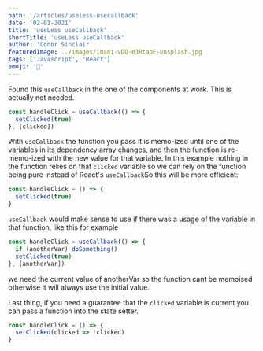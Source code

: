 ```yaml
---
path: '/articles/useless-usecallback'
date: '02-01-2021'
title: 'useLess useCallback'
shortTitle: 'useLess useCallback'
author: 'Conor Sinclair'
featuredImage: ../images/imani-vDQ-e3RtaoE-unsplash.jpg
tags: ['Javascript', 'React']
emoji: '🍳'
---
```


Found this `useCallback` in the one of the components at work. This is actually not needed.

```jsx
const handleClick = useCallback(() => {
  setClicked(true)
}, [clicked])
```

With `useCallback` the function you pass it is memo-ized until one of the variables in its dependency array changes, and then the function is re-memo-ized with the new value for that variable. In this example nothing in the function relies on that `clicked` variable so we can rely on the function being pure instead of React's `useCallback`So this will be more efficient:

```jsx
const handleClick = () => {
  setClicked(true)
}
```

`useCallback` would make sense to use if there was a usage of the variable in that function, like this for example

```jsx
const handleClick = useCallback(() => {
  if (anotherVar) doSomething()
  setClicked(true)
}, [anotherVar])
```

we need the current value of anotherVar so the function cant be memoised otherwise it will always use the initial value.

Last thing, if you need a guarantee that the `clicked` variable is current you can pass a function into the state setter.

```jsx
const handleClick = () => {
  setClicked(clicked => !clicked)
}
```
